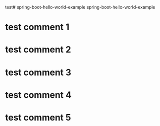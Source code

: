 test# spring-boot-hello-world-example
spring-boot-hello-world-example


# test comment 1

# test comment 2

# test comment 3

# test comment 4

# test comment 5